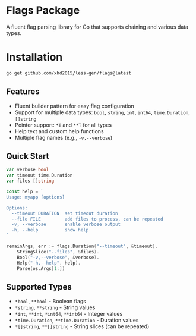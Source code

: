 # Flags Package

A fluent flag parsing library for Go that supports chaining and various data types.

# Installation
```sh
go get github.com/xhd2015/less-gen/flags@latest
```

## Features

- Fluent builder pattern for easy flag configuration
- Support for multiple data types: `bool`, `string`, `int`, `int64`, `time.Duration`, `[]string`
- Pointer support: `*T` and `**T` for all types
- Help text and custom help functions
- Multiple flag names (e.g., `-v,--verbose`)

## Quick Start

```go
var verbose bool
var timeout time.Duration
var files []string

const help = `
Usage: myapp [options]

Options:
  --timeout DURATION  set timeout duration
  --file FILE         add files to process, can be repeated
  -v, --verbose       enable verbose output
  -h, --help          show help
`

remainArgs, err := flags.Duration("--timeout", &timeout).
    StringSlice("--files", &files).
    Bool("-v,--verbose", &verbose).
    Help("-h,--help", help).
    Parse(os.Args[1:])
```

## Supported Types

- `*bool`, `**bool` - Boolean flags
- `*string`, `**string` - String values
- `*int`, `**int`, `*int64`, `**int64` - Integer values
- `*time.Duration`, `**time.Duration` - Duration values
- `*[]string`, `**[]string` - String slices (can be repeated)